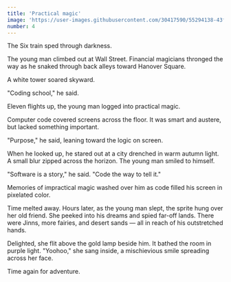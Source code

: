 ```yaml
---
title: 'Practical magic'
image: 'https://user-images.githubusercontent.com/30417590/55294138-43f3dd80-53cc-11e9-96c2-3c7f2977c24a.jpg'
number: 4
---
```


The Six train sped through darkness.

The young man climbed out at Wall Street. Financial magicians thronged the way as he snaked through back alleys toward Hanover Square. 

A white tower soared skyward. 

"Coding school," he said. 

Eleven flights up, the young man logged into practical magic. 

Computer code covered screens across the floor. It was smart and austere, but lacked something important. 

"Purpose," he said, leaning toward the logic on screen.

When he looked up, he stared out at a city drenched in warm autumn light. A small blur zipped across the horizon. The young man smiled to himself. 

"Software is a story," he said. "Code the way to tell it."

Memories of impractical magic washed over him as code filled his screen in pixelated color. 

Time melted away. Hours later, as the young man slept, the sprite hung over her old friend. She peeked into his dreams and spied far-off lands. There were Jinns, more fairies, and desert sands — all in reach of his outstretched hands.

Delighted, she flit above the gold lamp beside him. It bathed the room in purple light. "Yoohoo," she sang inside, a mischievious smile spreading across her face.

Time again for adventure.
